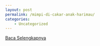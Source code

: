 ```yaml
---
layout: post
permalink: /mimpi-di-cakar-anak-harimau/
categories:
    - Uncategorized
---
```


[Baca Selengkapnya](/06)